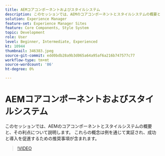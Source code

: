 ```yaml
---
title: AEMコアコンポーネントおよびスタイルシステム
description: このセッションでは、AEMのコアコンポーネントとスタイルシステムの概要と、その利点について説明します。 これらの概念は例を通じて実証され、成功と導入を促進するための推奨事項が含まれます。
solution: Experience Manager
feature-set: Experience Manager Sites
feature: Core Components, Style System
topic: Development
role: User
level: Beginner, Intermediate, Experienced
kt: 10944
thumbnail: 346383.jpeg
source-git-commit: edd0bdb28a9b3d065a64a95af6a216b747577c77
workflow-type: tm+mt
source-wordcount: '86'
ht-degree: 0%

---
```


# AEMコアコンポーネントおよびスタイルシステム

このセッションでは、AEMのコアコンポーネントとスタイルシステムの概要と、その利点について説明します。 これらの概念は例を通じて実証され、成功と導入を促進するための推奨事項が含まれます。

>[!VIDEO](https://video.tv.adobe.com/v/346383/?quality=12&learn=on)
